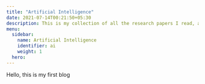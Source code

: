 ```yaml
---
title: "Artificial Intelligence"
date: 2021-07-14T00:21:50+05:30
description: This is my collection of all the research papers I read, analyze or write blogs about in my primary domain of interest Artificial Intelligence.
menu:
  sidebar:
    name: Artificial Intelligence
    identifier: ai
    weight: 1
  hero: 
---
```


Hello, this is my first blog
